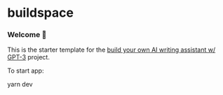 # buildspace

### Welcome 👋

This is the starter template for the [build your own AI writing assistant w/ GPT-3](https://buildspace.so/builds/ai-writer) project.

To start app:

yarn dev
